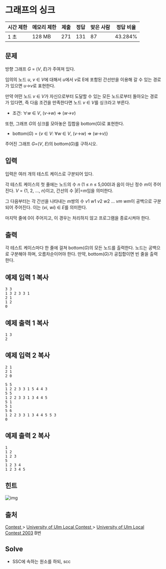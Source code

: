 # 그래프의 싱크

| 시간 제한 | 메모리 제한 | 제출 | 정답 | 맞은 사람 | 정답 비율 |
| --------- | ----------- | ---- | ---- | --------- | --------- |
| 1 초      | 128 MB      | 271  | 131  | 87        | 43.284%   |

## 문제

방향 그래프 *G* = (*V*, *E*)가 주여져 있다.

임의의 노드 *u*, *v* ∈ *V*에 대해서 *u*에서 *v*로 E에 포함된 간선만을 이용해 갈 수 있는 경로가 있으면 *u*→*v*로 표현한다.

만약 어떤 노드 *v* ∈ *V*가 자신으로부터 도달할 수 있는 모든 노드로부터 돌아오는 경로가 있다면, 즉 다음 조건을 만족한다면 노드 *v* ∈ *V*를 싱크라고 부른다.

- 조건: ∀*w* ∈ *V*, (*v*→*w*) ⇒ (*w*→*v*)

또한, 그래프 *G*의 싱크를 모아놓은 집합을 bottom(G)로 표현한다.

- bottom(*G*) = {*v* ∈ *V*: ∀*w* ∈ *V*, (*v*→*w*) ⇒ (*w*→*v*)}

주어진 그래프 *G*=(*V*, *E*)의 bottom(*G*)를 구하시오.

## 입력

입력은 여러 개의 테스트 케이스로 구분되어 있다.

각 테스트 케이스의 첫 줄에는 노드의 수 *n* (1 ≤ *n* ≤ 5,000)과 음이 아닌 정수 *m*이 주어진다. *V* = {1, 2, ..., *n*}이고, 간선의 수 |*E*|=*m*임을 의미한다.

그 다음부터는 각 간선을 나타내는 *m*쌍의 수 *v*1 *w*1 *v*2 *w*2 ... *vm* *wm*이 공백으로 구분되어 주어진다. 이는 (*vi*, *wi*) ∈ *E*를 의미한다.

마지막 줄에 0이 주어지고, 이 경우는 처리하지 않고 프로그램을 종료시켜야 한다.

## 출력

각 테스트 케이스마다 한 줄에 걸쳐 bottom(*G*)의 모든 노드를 출력한다. 노드는 공백으로 구분해야 하며, 오름차순이어야 한다. 만약, bottom(*G*)가 공집합이면 빈 줄을 출력한다.

## 예제 입력 1 복사

```
3 3
1 3 2 3 3 1
2 1
1 2
0
```

## 예제 출력 1 복사

```
1 3
2
```

## 예제 입력 2 복사

```
2 1
2 1
2 0

5 5
1 2 2 3 3 1 5 4 4 3
5 5
1 2 2 3 3 1 3 4 4 5
5 1
5 1
5 6
1 2 2 3 3 1 3 4 4 5 5 3
0
```

## 예제 출력 2 복사

```
1
1 2
1 2 3
5
1 2 3 4
1 2 3 4 5
```

## 힌트

![img](https://www.acmicpc.net/upload/images2/bottom.gif)

## 출처

[Contest ](https://www.acmicpc.net/category/45)> [University of Ulm Local Contest ](https://www.acmicpc.net/category/170)> [University of Ulm Local Contest 2003](https://www.acmicpc.net/category/detail/750) B번



## Solve 

- SSC에 속하는 원소를 하되, scc